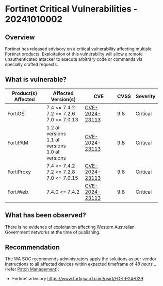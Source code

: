# Fortinet Critical Vulnerabilities - 20241010002

## Overview

Fortinet has released advisory on a critical vulnerability affecting multiple Fortinet products. Exploitation of this vulnerability will allow a remote unauthenticated attacker to execute arbitrary code or commands via specially crafted requests.

## What is vulnerable?

| Product(s) Affected | Affected Version(s)  | CVE            | CVSS | Severity |
|---------------------|----------------------|----------------|------|----------|
| FortiOS  | 7.4 <= 7.4.2 <br> 7.2 <= 7.2.6 <br> 7.0 <= 7.0.13  | [CVE-2024-23113](https://nvd.nist.gov/vuln/detail/CVE-2024-23113) |  9.8 | Critical |
| FortiPAM | 1.2 all versions <br> 1.1 all versions <br> 1.0 all versions | [CVE-2024-23113](https://nvd.nist.gov/vuln/detail/CVE-2024-23113) |  9.8 | Critical |
| FortiProxy | 7.4 <= 7.4.2 <br> 7.2 <= 7.2.8 <br> 7.0 <= 7.0.15 | [CVE-2024-23113](https://nvd.nist.gov/vuln/detail/CVE-2024-23113) |  9.8 | Critical |
| FortiWeb | 7.4.0 <= 7.4.2  | [CVE-2024-23113](https://nvd.nist.gov/vuln/detail/CVE-2024-23113) |  9.8 | Critical |

## What has been observed?

There is no evidence of exploitation affecting Western Australian Government networks at the time of publishing.

## Recommendation

The WA SOC recommends administrators apply the solutions as per vendor instructions to all affected devices within expected timeframe of *48 hours...* (refer [Patch Management](../guidelines/patch-management.md)):

- Fortinet advisory <https://www.fortiguard.com/psirt/FG-IR-24-029>

